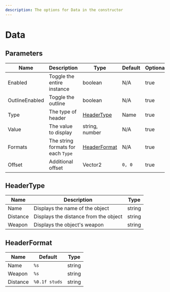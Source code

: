 ```yaml
---
description: The options for Data in the constructor
---
```


# Data

## Parameters

<table><thead><tr><th>Name</th><th>Description</th><th>Type</th><th>Default</th><th data-type="checkbox">Optional</th></tr></thead><tbody><tr><td>Enabled</td><td>Toggle the entire instance</td><td>boolean</td><td>N/A</td><td>true</td></tr><tr><td>OutlineEnabled</td><td>Toggle the outline</td><td>boolean</td><td>N/A</td><td>true</td></tr><tr><td>Type</td><td>The type of header</td><td><a href="data.md#headertype">HeaderType</a></td><td>Name</td><td>true</td></tr><tr><td>Value</td><td>The value to display</td><td>string, number</td><td>N/A</td><td>true</td></tr><tr><td>Formats</td><td>The string formats for each <code>Type</code></td><td><a href="data.md#headerformat">HeaderFormat</a></td><td>N/A</td><td>true</td></tr><tr><td>Offset</td><td>Additional offset</td><td>Vector2</td><td><code>0, 0</code></td><td>true</td></tr></tbody></table>

## HeaderType

| Name     | Description                           | Type   |
| -------- | ------------------------------------- | ------ |
| Name     | Displays the name of the object       | string |
| Distance | Displays the distance from the object | string |
| Weapon   | Displays the object's weapon          | string |

## HeaderFormat

| Name     | Default       | Type   |
| -------- | ------------- | ------ |
| Name     | `%s`          | string |
| Weapon   | `%s`          | string |
| Distance | `%0.1f studs` | string |

